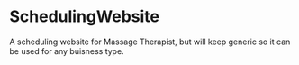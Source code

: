 # SchedulingWebsite
 A scheduling website for Massage Therapist, but will keep generic so it can be used for any buisness type.
